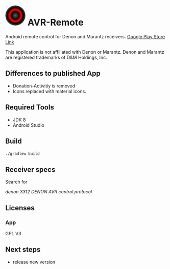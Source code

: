 # ![Alt text](app/src/main/assets/icon.png "AVR-Remote") AVR-Remote 

Android remote control for Denon and Marantz receivers.
[Google Play Store Link](https://play.google.com/store/apps/details?id=de.pskiwi.avrremote)


This application is not affiliated with Denon or Marantz. 
Denon and Marantz are registered trademarks of D&M Holdings, Inc. 

## Differences to published App
* Donation-Activitiy is removed
* Icons replaced with material icons.

## Required Tools

* JDK 8
* Android Studio

## Build

`./gradlew build`

## Receiver specs
Search for

_denon 3312 DENON AVR control protocol_

## Licenses

### App
GPL V3

## Next steps
- release new version
